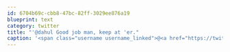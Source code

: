 ```yaml
---
id: 6704b69c-cbb8-47bc-82ff-3029ee876a19
blueprint: text
category: twitter
title: "'@dahul Good job man, keep at 'er."
caption: '<span class="username username_linked">@<a href="https://twitter.com/dahul" title="Darren Hull (dahul)">dahul</a></span> Good job man, keep at ''er.'
---
```

